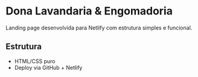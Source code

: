 # Dona Lavandaria & Engomadoria

Landing page desenvolvida para Netlify com estrutura simples e funcional.

## Estrutura
- HTML/CSS puro
- Deploy via GitHub + Netlify
